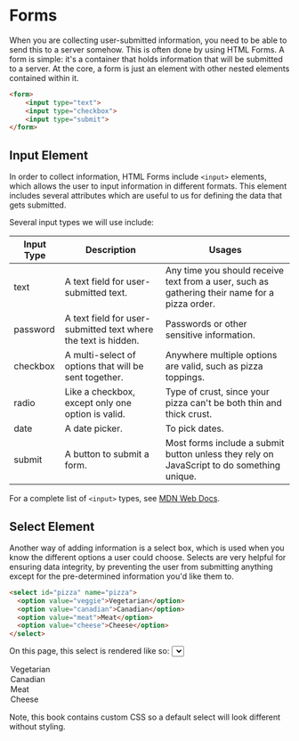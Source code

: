 # Forms

When you are collecting user-submitted information, you need to be able to send this to a server somehow. This is often done by using HTML Forms. A form is simple: it's a container that holds information that will be submitted to a server. At the core, a form is just an element with other nested elements contained within it.

```html
<form>
    <input type="text">
    <input type="checkbox">
    <input type="submit">
</form>
```

## Input Element

In order to collect information, HTML Forms include ``<input>`` elements, which allows the user to input information in different formats. This element includes several attributes which are useful to us for defining the data that gets submitted.

Several input types we will use include:

| Input Type | Description                                                    | Usages                                                                                        |
|------------|----------------------------------------------------------------|-----------------------------------------------------------------------------------------------|
| text       | A text field for user-submitted text.                          | Any time you should receive text from a user, such as gathering their name for a pizza order. |
| password   | A text field for user-submitted text where the text is hidden. | Passwords or other sensitive information.                                                     |
| checkbox   | A multi-select of options that will be sent together.          | Anywhere multiple options are valid, such as pizza toppings.                                  |
| radio      | Like a checkbox, except only one option is valid.              | Type of crust, since your pizza can't be both thin and thick crust.                           |
| date       | A date picker.                                                 | To pick dates.                                                                                |
| submit     | A button to submit a form.                                     | Most forms include a submit button unless they rely on JavaScript to do something unique.     |

For a complete list of ``<input>`` types, see [MDN Web Docs](https://developer.mozilla.org/en-US/docs/Web/HTML/Element/input#input_types).

## Select Element
Another way of adding information is a select box, which is used when you know the different options a user could choose. Selects are very helpful for ensuring data integrity, by preventing the user from submitting anything except for the pre-determined information you'd like them to.

```html
<select id="pizza" name="pizza">
  <option value="veggie">Vegetarian</option>
  <option value="canadian">Canadian</option>
  <option value="meat">Meat</option>
  <option value="cheese">Cheese</option>
</select>
```
On this page, this select is rendered like so:
<select id="pizza" name="pizza">
  <option value="veggie">Vegetarian</option>
  <option value="canadian">Canadian</option>
  <option value="meat">Meat</option>
  <option value="cheese">Cheese</option>
</select>

Note, this book contains custom CSS so a default select will look different without styling.